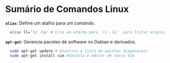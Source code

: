 # Sumário de Comandos Linux

**`alias`**: Define um atalho para um comando.

  ```bash
    alias ll='ls -la' # Cria um atalho para 'ls -la'  para listar arquivos com detalhe
  ```

**`apt-get`**: Gerencia pacotes de software no Debian e derivados.

  ```bash
    sudo apt-get update # Atualiza a lista de pacotes disponíveis
    sudo apt-get install vim #Instala o editor de texto Vim
  ```

<!-- - **`chmod`**: Altera permissões de arquivos e diretórios.
  - **Exemplo**: `chmod 755 arquivo.txt` — Define permissões de leitura, escrita e execução para o proprietário e leitura e execução para outros.

- **`chown`**: Altera o proprietário e o grupo de arquivos e diretórios.
  - **Exemplo**: `sudo chown user:group arquivo.txt` — Muda o proprietário para `user` e o grupo para `group`.

- **`cp`**: Copia arquivos e diretórios.
  - **Exemplo**: `cp arquivo.txt /home/user/` — Copia `arquivo.txt` para o diretório `/home/user/`.
  - **Exemplo**: `cp -r dir1/ dir2/` — Copia o diretório `dir1` e seu conteúdo para `dir2`.

- **`df`**: Exibe informações sobre o uso de espaço em disco.
  - **Exemplo**: `df -h` — Mostra o uso do disco em formato legível (human-readable).

- **`du`**: Mostra o uso de espaço em disco de arquivos e diretórios.
  - **Exemplo**: `du -sh /home/user/` — Mostra o uso de espaço do diretório `/home/user/` em formato legível.

- **`echo`**: Exibe uma linha de texto ou variável.
  - **Exemplo**: `echo "Hello, World!"` — Exibe "Hello, World!" no terminal.
  - **Exemplo**: `echo $HOME` — Exibe o caminho do diretório home do usuário.

- **`find`**: Busca arquivos e diretórios no sistema.
  - **Exemplo**: `find /home/user/ -name "*.txt"` — Procura por todos os arquivos com extensão `.txt` no diretório `/home/user/`.

- **`grep`**: Procura por padrões em arquivos.
  - **Exemplo**: `grep "erro" arquivo.log` — Procura a palavra "erro" dentro do arquivo `arquivo.log`.

- **`less`**: Visualiza arquivos de texto página por página.
  - **Exemplo**: `less arquivo.txt` — Abre o arquivo `arquivo.txt` no visualizador `less`.

- **`ls`**: Lista arquivos e diretórios.
  - **Exemplo**: `ls -la` — Lista arquivos e diretórios com detalhes e incluindo arquivos ocultos.

- **`man`**: Exibe o manual de comandos.
  - **Exemplo**: `man ls` — Mostra o manual do comando `ls`.

- **`mkdir`**: Cria novos diretórios.
  - **Exemplo**: `mkdir novo_diretorio` — Cria um diretório chamado `novo_diretorio`.

- **`mv`**: Move ou renomeia arquivos e diretórios.
  - **Exemplo**: `mv arquivo.txt /home/user/` — Move `arquivo.txt` para o diretório `/home/user/`.
  - **Exemplo**: `mv arquivo.txt novo_nome.txt` — Renomeia `arquivo.txt` para `novo_nome.txt`.

- **`ps`**: Exibe informações sobre processos em execução.
  - **Exemplo**: `ps aux` — Mostra uma lista detalhada de todos os processos em execução.

- **`rm`**: Remove arquivos e diretórios.
  - **Exemplo**: `rm arquivo.txt` — Remove o arquivo `arquivo.txt`.
  - **Exemplo**: `rm -r diretorio/` — Remove o diretório `diretorio` e seu conteúdo.

- **`rmdir`**: Remove diretórios vazios.
  - **Exemplo**: `rmdir diretorio_vazio` — Remove o diretório `diretorio_vazio` -->
